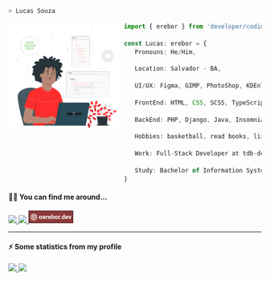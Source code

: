 ```zsh
> Lucas Souza
```

<img src="assets/img/erebor.svg" align="left" width="220" style="margin-right: 10px" />

```typescript
import { erebor } from 'developer/coding'

const Lucas: erebor = {
   Pronouns: He/Him,

   Location: Salvador - BA,
   
   UI/UX: Figma, GIMP, PhotoShop, KDEnlive,

   FrontEnd: HTML, CSS, SCSS, TypeScript, Javascript, React, Next,

   BackEnd: PHP, Django, Java, Insomnia,

   Hobbies: basketball, read books, listening to music, playing rpgs and more,

   Work: Full-Stack Developer at tdb-devs,

   Study: Bachelor of Information Systems - fourth semester, Ignite by Rocketseat,
}
```

#### 🐱‍👤 You can find me around...

<left>
   <a href="https://open.spotify.com/user/911l5k0lyqc6ll6i6hhxhgan8">
      <img src="https://img.shields.io/badge/Spotify-1ED760?&style=for-the-badge&logo=spotify&logoColor=white" target="_blank" height="25px" />
   </a>
   <a href="https://www.linkedin.com/in/lucas-souza-dev/">
      <img src="https://img.shields.io/badge/LinkedIn-0077B5?style=for-the-badge&logo=linkedin&logoColor=white" height="25px" />
   </a>
   <a href="https://www.oerebor.dev/">
      <img src="assets/img/badge.svg" height="25px"/>
   </a>
</left>

<hr />

#### ⚡ Some statistics from my profile

<div>
  <a href="https://github.com/deverebor">
  <img height="180em" src="https://github-readme-stats.vercel.app/api?username=deverebor&show_icons=true&theme=dark&include_all_commits=true&count_private=true"/>
  <img height="180em" src="https://github-readme-stats.vercel.app/api/top-langs/?username=deverebor&layout=compact&langs_count=6&theme=dark"/>
</div>
